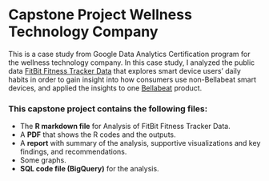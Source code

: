 # Capstone Project Wellness Technology Company
This is a case study from Google Data Analytics Certification program for the wellness technology company. In this case study, I analyzed the public data [FitBit Fitness Tracker Data](https://www.kaggle.com/arashnic/fitbit) that explores smart device users’ daily habits in order to gain insight into how consumers use non-Bellabeat smart devices, and applied the insights to one [Bellabeat](https://bellabeat.com/) product.

### This capstone project contains the following files:
* The **R markdown file** for Analysis of FitBit Fitness Tracker Data.
* A **PDF** that shows the R codes and the outputs.
* A **report** with summary of the analysis, supportive visualizations and key findings, and recommendations.
* Some graphs.
* **SQL code file (BigQuery)** for the analysis.
